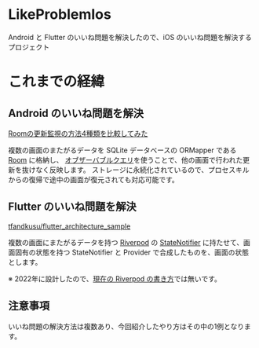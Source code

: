 # LikeProblemIos

Android と Flutter のいいね問題を解決したので、iOS のいいね問題を解決するプロジェクト

# これまでの経緯

## Android のいいね問題を解決

[Roomの更新監視の方法4種類を比較してみた](https://qiita.com/tfandkusu/items/672b2a043d27c0fefc89)

複数の画面のまたがるデータを SQLite データベースの ORMapper である [Room](https://developer.android.com/training/data-storage/room) に格納し、
[オブザーバブルクエリ](https://developer.android.com/training/data-storage/room/async-queries?hl=ja#observable)を使うことで、他の画面で行われた更新を抜けなく反映します。
ストレージに永続化されているので、プロセスキルからの復帰で途中の画面が復元されても対応可能です。

## Flutter のいいね問題を解決

[tfandkusu/flutter_architecture_sample](https://github.com/tfandkusu/flutter_architecture_sample)

複数の画面にまたがるデータを持つ [Riverpod](https://riverpod.dev/) の [StateNotifier](https://riverpod.dev/docs/providers/state_notifier_provider) に持たせて、画面固有の状態を持つ StateNotifier と Provider で合成したものを、画面の状態とします。

※ 2022年に設計したので、[現在の Riverpod の書き方](https://riverpod.dev/docs/migration/from_state_notifier)では無いです。

## 注意事項

いいね問題の解決方法は複数あり、今回紹介したやり方はその中の1例となります。
